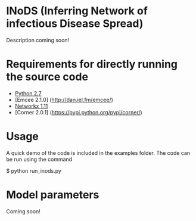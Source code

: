 INoDS (Inferring Network of infectious Disease Spread) 
================================================

Description coming soon!






Requirements for directly running the source code
================================================
* [Python  2.7](http://python.org/)
* [Emcee 2.1.0] (http://dan.iel.fm/emcee/)
* [Networkx    1.11](https://networkx.github.io/)
* [Corner 2.0.1] (https://pypi.python.org/pypi/corner/)


Usage
================================

A quick demo of the code is included in the examples folder. The code can be run using the command

$ python run_inods.py


Model parameters
================================

Coming soon!
